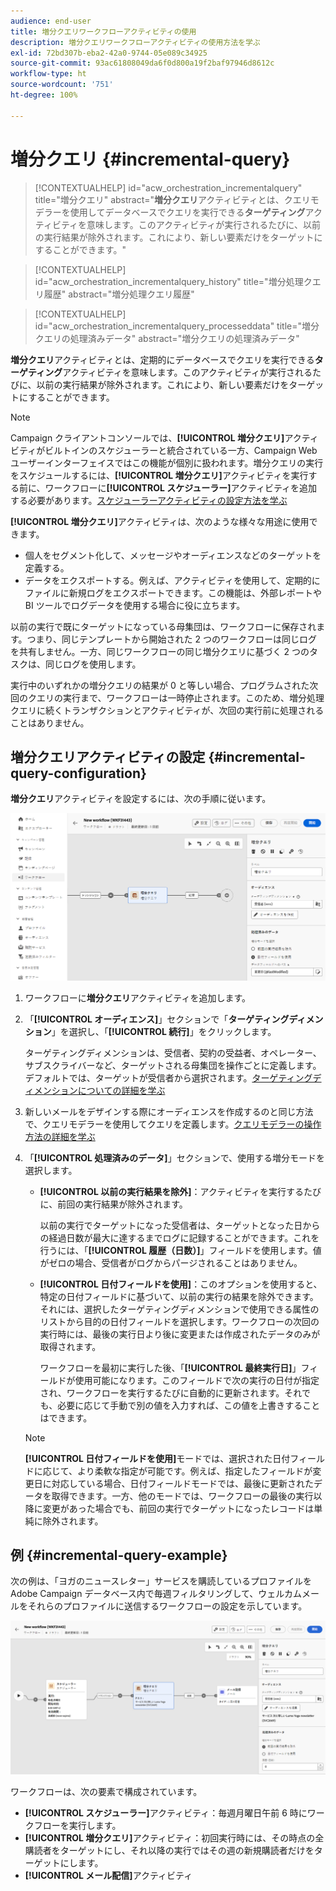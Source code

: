 ```yaml
---
audience: end-user
title: 増分クエリワークフローアクティビティの使用
description: 増分クエリワークフローアクティビティの使用方法を学ぶ
exl-id: 72bd307b-eba2-42a0-9744-05e089c34925
source-git-commit: 93ac61808049da6f0d800a19f2baf97946d8612c
workflow-type: ht
source-wordcount: '751'
ht-degree: 100%

---
```


# 増分クエリ {#incremental-query}

<!--
>[!CONTEXTUALHELP]
>id="acw_homepage_welcome_rn5"
>title="Incremental Query activity"
>abstract="Use the new Incremental Query activity to query the database on a scheduled basis. Each time this activity is executed, the results from the previous executions are excluded. This allows you to target only new elements."
>additional-url="https://experienceleague.adobe.com/docs/campaign-web/v8/release-notes/release-notes.html" text="See release notes"
-->

>[!CONTEXTUALHELP]
>id="acw_orchestration_incrementalquery"
>title="増分クエリ"
>abstract="**増分クエリ**&#x200B;アクティビティとは、クエリモデラーを使用してデータベースでクエリを実行できる&#x200B;**ターゲティング**&#x200B;アクティビティを意味します。このアクティビティが実行されるたびに、以前の実行結果が除外されます。これにより、新しい要素だけをターゲットにすることができます。"

>[!CONTEXTUALHELP]
>id="acw_orchestration_incrementalquery_history"
>title="増分処理クエリ履歴"
>abstract="増分処理クエリ履歴"

>[!CONTEXTUALHELP]
>id="acw_orchestration_incrementalquery_processeddata"
>title="増分クエリの処理済みデータ"
>abstract="増分クエリの処理済みデータ"

**増分クエリ**&#x200B;アクティビティとは、定期的にデータベースでクエリを実行できる&#x200B;**ターゲティング**&#x200B;アクティビティを意味します。このアクティビティが実行されるたびに、以前の実行結果が除外されます。これにより、新しい要素だけをターゲットにすることができます。

>[!NOTE]
>
>Campaign クライアントコンソールでは、**[!UICONTROL 増分クエリ]**&#x200B;アクティビティがビルトインのスケジューラーと統合されている一方、Campaign Web ユーザーインターフェイスではこの機能が個別に扱われます。増分クエリの実行をスケジュールするには、**[!UICONTROL 増分クエリ]**&#x200B;アクティビティを実行する前に、ワークフローに&#x200B;**[!UICONTROL スケジューラー]**&#x200B;アクティビティを追加する必要があります。[スケジューラーアクティビティの設定方法を学ぶ](scheduler.md)

**[!UICONTROL 増分クエリ]**&#x200B;アクティビティは、次のような様々な用途に使用できます。

* 個人をセグメント化して、メッセージやオーディエンスなどのターゲットを定義する。
* データをエクスポートする。例えば、アクティビティを使用して、定期的にファイルに新規ログをエクスポートできます。この機能は、外部レポートや BI ツールでログデータを使用する場合に役に立ちます。

以前の実行で既にターゲットになっている母集団は、ワークフローに保存されます。つまり、同じテンプレートから開始された 2 つのワークフローは同じログを共有しません。一方、同じワークフローの同じ増分クエリに基づく 2 つのタスクは、同じログを使用します。

実行中のいずれかの増分クエリの結果が 0 と等しい場合、プログラムされた次回のクエリの実行まで、ワークフローは一時停止されます。このため、増分処理クエリに続くトランザクションとアクティビティが、次回の実行前に処理されることはありません。

## 増分クエリアクティビティの設定 {#incremental-query-configuration}

**増分クエリ**&#x200B;アクティビティを設定するには、次の手順に従います。

![](../assets/incremental-query.png)

1. ワークフローに&#x200B;**増分クエリ**&#x200B;アクティビティを追加します。

1. 「**[!UICONTROL オーディエンス]**」セクションで「**ターゲティングディメンション**」を選択し、「**[!UICONTROL 続行]**」をクリックします。

   ターゲティングディメンションは、受信者、契約の受益者、オペレーター、サブスクライバーなど、ターゲットされる母集団を操作ごとに定義します。デフォルトでは、ターゲットが受信者から選択されます。[ターゲティングディメンションについての詳細を学ぶ](../../audience/about-recipients.md#targeting-dimensions)

1. 新しいメールをデザインする際にオーディエンスを作成するのと同じ方法で、クエリモデラーを使用してクエリを定義します。[クエリモデラーの操作方法の詳細を学ぶ](../../query/query-modeler-overview.md)

1. 「**[!UICONTROL 処理済みのデータ]**」セクションで、使用する増分モードを選択します。

   * **[!UICONTROL 以前の実行結果を除外]**：アクティビティを実行するたびに、前回の実行結果が除外されます。

     以前の実行でターゲットになった受信者は、ターゲットとなった日からの経過日数が最大に達するまでログに記録することができます。これを行うには、「**[!UICONTROL 履歴（日数）]**」フィールドを使用します。値がゼロの場合、受信者がログからパージされることはありません。

   * **[!UICONTROL 日付フィールドを使用]**：このオプションを使用すると、特定の日付フィールドに基づいて、以前の実行の結果を除外できます。それには、選択したターゲティングディメンションで使用できる属性のリストから目的の日付フィールドを選択します。ワークフローの次回の実行時には、最後の実行日より後に変更または作成されたデータのみが取得されます。

     ワークフローを最初に実行した後、「**[!UICONTROL 最終実行日]**」フィールドが使用可能になります。このフィールドで次の実行の日付が指定され、ワークフローを実行するたびに自動的に更新されます。それでも、必要に応じて手動で別の値を入力すれば、この値を上書きすることはできます。

   >[!NOTE]
   >
   >**[!UICONTROL 日付フィールドを使用]**&#x200B;モードでは、選択された日付フィールドに応じて、より柔軟な指定が可能です。例えば、指定したフィールドが変更日に対応している場合、日付フィールドモードでは、最後に更新されたデータを取得できます。一方、他のモードでは、ワークフローの最後の実行以降に変更があった場合でも、前回の実行でターゲットになったレコードは単純に除外されます。

## 例 {#incremental-query-example}

次の例は、「ヨガのニュースレター」サービスを購読しているプロファイルを Adobe Campaign データベース内で毎週フィルタリングして、ウェルカムメールをそれらのプロファイルに送信するワークフローの設定を示しています。

![](../assets/incremental-query-example.png)

ワークフローは、次の要素で構成されています。

* **[!UICONTROL スケジューラー]**&#x200B;アクティビティ：毎週月曜日午前 6 時にワークフローを実行します。
* **[!UICONTROL 増分クエリ]**&#x200B;アクティビティ：初回実行時には、その時点の全購読者をターゲットにし、それ以降の実行ではその週の新規購読者だけをターゲットにします。
* **[!UICONTROL メール配信]**&#x200B;アクティビティ
